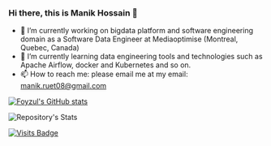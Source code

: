 ### Hi there, this is Manik Hossain 👋


- 🔭 I’m currently working on bigdata platform and software engineering domain as a Software Data Engineer at Mediaoptimise (Montreal, Quebec, Canada)
- 🌱 I’m currently learning data engineering tools and technologies such as Apache Airflow, docker and Kubernetes and so on. 
- 📫 How to reach me: please email me at my email: manik.ruet08@gmail.com

[![Foyzul's GitHub stats](https://github-readme-stats.vercel.app/api?username=ManikHossain08)](https://github.com/ManikHossain08/github-readme-stats)

![Repository's Stats](https://github-readme-stats.vercel.app/api/top-langs/?username=ManikHossain08&theme=blue-green)


[![Visits Badge](https://badges.pufler.dev/visits/ManikHossain08/ManikHossain08)](https://github.com/ManikHossain08)


